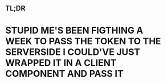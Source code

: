 ## TL;DR

# STUPID ME'S BEEN FIGTHING A WEEK TO PASS THE TOKEN TO THE SERVERSIDE I COULD'VE JUST WRAPPED IT IN A CLIENT COMPONENT AND PASS IT
